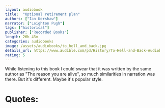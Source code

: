 ```yaml
---
layout: audiobook
title:  "Optional retirement plan"
authors: ["Ian Kershaw"]
narrator: ["Leighton Pugh"]
tags: ["historical"]
publisher: ["Recorded Books"]
length: 26h 43m
categories: audiobooks
image: /assets/audiobooks/to_hell_and_back.jpg
details_url: https://www.audible.com/pd/History/To-Hell-and-Back-Audiobook/B017RTQ6YK
rating: 5
---
```


While listening to this book I could swear that it was written by the same author as "The reason you are alive", so much similarities in narration was there. But it's different. Maybe it's popular style.


# Quotes:

